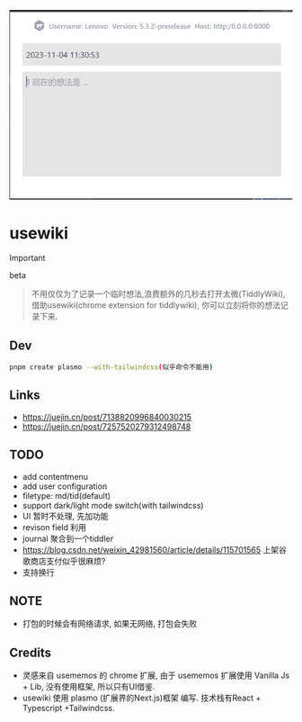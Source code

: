 ![](banner.png)

# usewiki

> [!IMPORTANT]
> beta

> 不用仅仅为了记录一个临时想法,浪费额外的几秒去打开太微(TiddlyWiki), 借助usewiki(chrome extension for tiddlywiki), 你可以立刻将你的想法记录下来.

## Dev

```bash
pnpm create plasmo --with-tailwindcss(似乎命令不能用)
```

## Links

- https://juejin.cn/post/7138820996840030215
- https://juejin.cn/post/7257520279312498748

## TODO

- add contentmenu
- add user configuration
- filetype: md/tid(default)
- support dark/light mode switch(with tailwindcss)
- UI 暂时不处理, 先加功能
- revison field 利用
- journal 聚合到一个tiddler
- https://blog.csdn.net/weixin_42981560/article/details/115701565 上架谷歌商店支付似乎很麻烦?
- 支持换行

## NOTE

- 打包的时候会有网络请求, 如果无网络, 打包会失败

## Credits

- 灵感来自 usememos 的 chrome 扩展, 由于 usememos 扩展使用 Vanilla Js + Lib, 没有使用框架, 所以只有UI借鉴.
- usewiki 使用 plasmo (扩展界的Next.js)框架 编写. 技术栈有React + Typescript +Tailwindcss.
